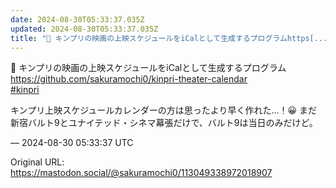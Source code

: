 ```yaml
---
date: 2024-08-30T05:33:37.035Z
updated: 2024-08-30T05:33:37.035Z
title: "📆 キンプリの映画の上映スケジュールをiCalとして生成するプログラムhttps[...]"
---
```


<p>📆 キンプリの映画の上映スケジュールをiCalとして生成するプログラム<br /><a href="https://github.com/sakuramochi0/kinpri-theater-calendar" target="_blank" rel="nofollow noopener" translate="no"><span class="invisible">https://</span><span class="ellipsis">github.com/sakuramochi0/kinpri</span><span class="invisible">-theater-calendar</span></a><br /><a href="https://mastodon.social/tags/kinpri" class="mention hashtag" rel="tag">#<span>kinpri</span></a></p><p>キンプリ上映スケジュールカレンダーの方は思ったより早く作れた…！😀 まだ新宿バルト9とユナイテッド・シネマ幕張だけで、バルト9は当日のみだけど。</p>

&mdash; 2024-08-30 05:33:37 UTC

Original URL: https://mastodon.social/@sakuramochi0/113049338972018907
